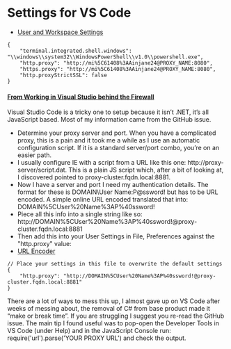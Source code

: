 # Settings for VS Code

- [User and Workspace Settings](https://code.visualstudio.com/docs/customization/userandworkspace)

```
{
    "terminal.integrated.shell.windows": "\\windows\\system32\\WindowsPowerShell\\v1.0\\powershell.exe",
    "http.proxy": "http://mi%5C61408%3AAinjane24@PROXY_NAME:8080",
    "https.proxy": "http://mi%5C61408%3AAinjane24@PROXY_NAME:8080",
    "http.proxyStrictSSL": false
}
```

#### [From Working in Visual Studio behind the Firewall](https://taeguk.co.uk/blog/working-in-visual-studio-behind-the-firewall/)

Visual Studio Code is a tricky one to setup because it isn’t .NET, it’s all JavaScript based. Most of my information came from the GitHub issue.

- Determine your proxy server and port. When you have a complicated proxy, this is a pain and it took me a while as I use an automatic configuration script. If it is a standard server/port combo, you’re on an easier path.
- I usually configure IE with a script from a URL like this one: http://proxy-server/script.dat. This is a plain JS script which, after a bit of looking at, I discovered pointed to proxy-cluster.fqdn.local:8881.
- Now I have a server and port I need my authentication details. The format for these is DOMAIN\User Name:P@ssword! but has to be URL encoded. A simple online URL encoded translated that into: DOMAIN%5CUser%20Name%3AP%40ssword!
- Piece all this info into a single string like so: http://DOMAIN%5CUser%20Name%3AP%40ssword!@proxy-cluster.fqdn.local:8881
- Then add this into your User Settings in File, Preferences against the "http.proxy" value:
- [URL Encoder](http://meyerweb.com/eric/tools/dencoder/)

```
// Place your settings in this file to overwrite the default settings
{
    "http.proxy": "http://DOMAIN%5CUser%20Name%3AP%40ssword!@proxy-cluster.fqdn.local:8881"
}
```

There are a lot of ways to mess this up, I almost gave up on VS Code after weeks of messing about, the removal of C# from base product made it “make or break time”. If you are struggling I suggest you re-read the GitHub issue. The main tip I found useful was to pop-open the Developer Tools in VS Code (under Help) and in the JavaScript Console run: require('url').parse('YOUR PROXY URL') and check the output.
